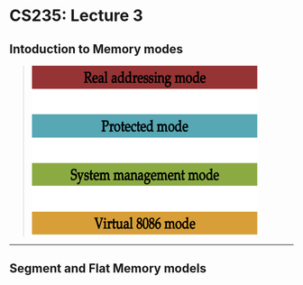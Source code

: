# CS235: Lecture 3


## Intoduction to Memory modes

> <img src="memory modes.png" width="400" height="300" />

____

## Segment and Flat Memory models